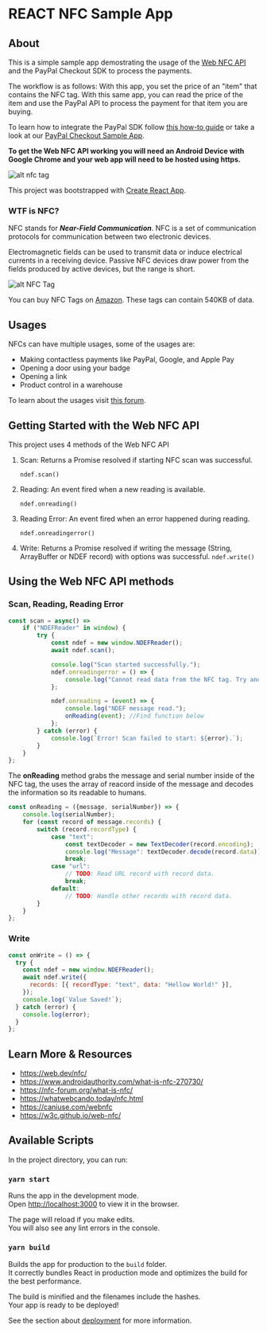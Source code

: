 # REACT NFC Sample App

## About

This is a simple sample app demostrating the usage of the [Web NFC API](https://w3c.github.io/web-nfc/) and the PayPal Checkout SDK to process the payments.

The workflow is as follows: With this app, you set the price of an "item" that contains the NFC tag. With this same app, you can read the price of the item and use the PayPal API to process the payment for that item you are buying.

To learn how to integrate the PayPal SDK follow [this how-to guide](https://dev.to/paypaldeveloper/how-to-add-paypal-checkout-payments-to-your-react-app-53aa) or take a look at our [PayPal Checkout Sample App](https://github.com/paypaldev/PayPal-React-Checkout-Sample).

**To get the Web NFC API working you will need an Android Device with Google Chrome and your web app will need to be hosted using https.**

![alt nfc tag](scs.png)

This project was bootstrapped with [Create React App](https://github.com/facebook/create-react-app).

### WTF is NFC?

NFC stands for **_Near-Field Communication_**. NFC is a set of communication protocols for communication between two electronic devices.

Electromagnetic fields can be used to transmit data or induce electrical currents in a receiving device. Passive NFC devices draw power from the fields produced by active devices, but the range is short.

![alt NFC Tag](nfc.jpg)

You can buy NFC Tags on [Amazon](https://www.amazon.com/gp/product/B0727NYX3B/ref=ppx_yo_dt_b_asin_title_o01_s00?ie=UTF8&psc=1). These tags can contain 540KB of data.

## Usages

NFCs can have multiple usages, some of the usages are:

- Making contactless payments like PayPal, Google, and Apple Pay
- Opening a door using your badge
- Opening a link
- Product control in a warehouse

To learn about the usages visit [this forum](https://nfc-forum.org/what-is-nfc/).

## Getting Started with the Web NFC API

This project uses 4 methods of the Web NFC API

1. Scan: Returns a Promise resolved if starting NFC scan was successful.

   `ndef.scan()`

2. Reading: An event fired when a new reading is available.

   `ndef.onreading()`

3. Reading Error: An event fired when an error happened during reading.

   `ndef.onreadingerror()`

4. Write: Returns a Promise resolved if writing the message (String, ArrayBuffer or NDEF record) with options was successful.
   `ndef.write()`

## Using the Web NFC API methods

### Scan, Reading, Reading Error

```javascript
const scan = async() =>
    if ("NDEFReader" in window) {
        try {
            const ndef = new window.NDEFReader();
            await ndef.scan();

            console.log("Scan started successfully.");
            ndef.onreadingerror = () => {
                console.log("Cannot read data from the NFC tag. Try another one?");
            };

            ndef.onreading = (event) => {
                console.log("NDEF message read.");
                onReading(event); //Find function below
            };
        } catch (error) {
            console.log(`Error! Scan failed to start: ${error}.`);
        }
    }
};
```

The **onReading** method grabs the message and serial number inside of the NFC tag, the uses the array of reacord inside of the message and decodes the information so its readable to humans.

```javascript
const onReading = ({message, serialNumber}) => {
    console.log(serialNumber);
    for (const record of message.records) {
        switch (record.recordType) {
            case "text":
                const textDecoder = new TextDecoder(record.encoding);
                console.log("Message": textDecoder.decode(record.data));
                break;
            case "url":
                // TODO: Read URL record with record data.
                break;
            default:
                // TODO: Handle other records with record data.
        }
    }
};
```

### Write

```javascript
const onWrite = () => {
  try {
    const ndef = new window.NDEFReader();
    await ndef.write({
      records: [{ recordType: "text", data: "Hellow World!" }],
    });
    console.log(`Value Saved!`);
  } catch (error) {
    console.log(error);
  }
};
```

## Learn More & Resources

- https://web.dev/nfc/
- https://www.androidauthority.com/what-is-nfc-270730/
- https://nfc-forum.org/what-is-nfc/
- https://whatwebcando.today/nfc.html
- https://caniuse.com/webnfc
- https://w3c.github.io/web-nfc/

## Available Scripts

In the project directory, you can run:

### `yarn start`

Runs the app in the development mode.\
Open [http://localhost:3000](http://localhost:3000) to view it in the browser.

The page will reload if you make edits.\
You will also see any lint errors in the console.

### `yarn build`

Builds the app for production to the `build` folder.\
It correctly bundles React in production mode and optimizes the build for the best performance.

The build is minified and the filenames include the hashes.\
Your app is ready to be deployed!

See the section about [deployment](https://facebook.github.io/create-react-app/docs/deployment) for more information.
